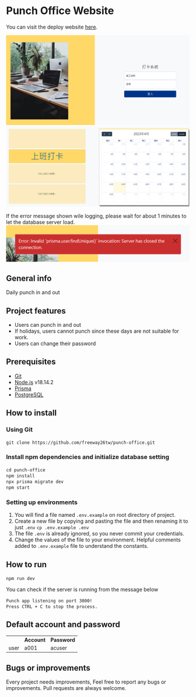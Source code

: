 # Punch Office Website
You can visit the deploy website [here](https://punch.fly.dev/).

![Log in page](/public/photos/login.png)
![Dashboard](/public/photos/dashboard.png)

If the error message shown wile logging, please wait for about 1 minutes to let the database server load.
![Server Suspend](/public/photos/server_suspend.png)
## General info
Daily punch in and out
## Project features
* Users can punch in and out
* If holidays, users cannot punch since these days are not suitable for work.
* Users can change their password

## Prerequisites
* [Git](https://git-scm.com/)
* [Node.js](https://nodejs.org/en) v18.14.2
* [Prisma](https://www.prisma.io/)
* [PostgreSQL](https://www.postgresql.org/)

## How to install
### Using Git
```
git clone https://github.com/freeway26tw/punch-office.git
```
### Install npm dependencies and initialize database setting
```
cd punch-office
npm install
npx prisma migrate dev
npm start
```

### Setting up environments
1. You will find a file named `.env.example` on root directory of project.
2.  Create a new file by copying and pasting the file and then renaming it to just `.env`
`cp .env.example .env`
3. The file `.env` is already ignored, so you never commit your credentials.
4. Change the values of the file to your environment. Helpful comments added to `.env.example` file to understand the constants.

## How to run
```
npm run dev
```
You can check if the server is running from the message below
```
Punch app listening on port 3000!
Press CTRL + C to stop the process.
```

## Default account and password
<table>
  <th>
    <td style="font-weight:bold">Account</td>
    <td style="font-weight:bold">Password</td>
  </th>
  <tr>
    <td>user</td>
    <td>a001</td>
    <td>acuser</td>
  </tr>
</table>

## Bugs or improvements
Every project needs improvements, Feel free to report any bugs or improvements. Pull requests are always welcome.